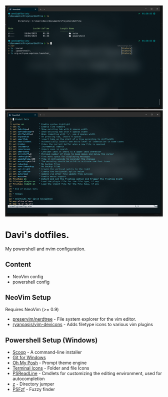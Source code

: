 ![powershell screenshot](./assets/pwsh.png)
![nvim screenshot](./assets/nvim.png)


# Davi's dotfiles.

My powershell and nvim configuration.


## Content

- NeoVim config
- powershell config
## NeoVim Setup

Requires NeoVim (>= 0.9)

- [preservim/nerdtree](https://github.com/preservim/nerdtree) - File system explorer for the vim editor.
- [ryanoasis/vim-devicons](https://github.com/ryanoasis/vim-devicons) - Adds filetype icons to various vim plugins

## Powershell Setup (Windows)

- [Scoop](https://scoop.sh/) - A command-line installer
- [Git for Windows](https://git-scm.com/)
- [Oh My Posh](https://ohmyposh.dev/) - Prompt theme engine
- [Terminal Icons](https://github.com/devblackops/Terminal-Icons) - Folder and file Icons
- [PSReadLine](https://learn.microsoft.com/en-us/powershell/module/psreadline/?view=powershell-7.3) - Cmdlets for customizing the editing environment, used for autocompletion
- [z](https://www.powershellgallery.com/packages/z/1.1.13) - Directory jumper
- [PSFzf](https://github.com/kelleyma49/PSFzf) - Fuzzy finder
